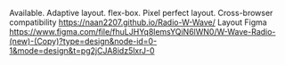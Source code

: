 Available. Adaptive layout. flex-box. Pixel perfect layout. Cross-browser compatibility
https://naan2207.github.io/Radio-W-Wave/
Layout Figma https://www.figma.com/file/fhuLJHYq8lemsYQiN6lWN0/W-Wave-Radio-(new)-(Copy)?type=design&node-id=0-1&mode=design&t=pg2jCJA8idz5lxrJ-0
